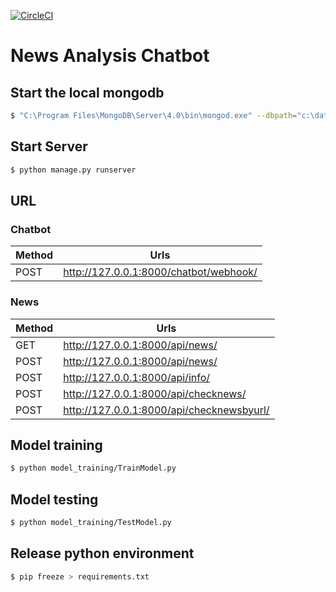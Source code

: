 [![CircleCI](https://circleci.com/gh/chiksumwong/news_analysis_chatbot.svg?style=svg)](https://circleci.com/gh/chiksumwong/news_analysis_chatbot)
# News Analysis Chatbot

## Start the local mongodb
```sh
$ "C:\Program Files\MongoDB\Server\4.0\bin\mongod.exe" --dbpath="c:\data\db"
```

## Start Server
```sh
$ python manage.py runserver
```

## URL
### Chatbot
| Method | Urls                                   |
| ------ | -------------------------------------- |
| POST   | http://127.0.0.1:8000/chatbot/webhook/ |

### News
| Method | Urls                                      |
| ------ | ----------------------------------------- |
| GET    | http://127.0.0.1:8000/api/news/           |
| POST   | http://127.0.0.1:8000/api/news/           |
| POST   | http://127.0.0.1:8000/api/info/           |
| POST   | http://127.0.0.1:8000/api/checknews/      |
| POST   | http://127.0.0.1:8000/api/checknewsbyurl/ |


## Model training
```sh
$ python model_training/TrainModel.py

```

## Model testing
```sh
$ python model_training/TestModel.py

```

## Release python environment
```sh
$ pip freeze > requirements.txt
```